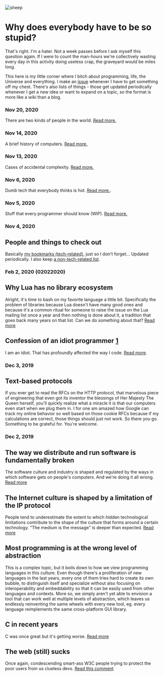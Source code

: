 ![sheep](https://raw.githubusercontent.com/capr/blog/master/sheep.jpg)

# Why does everybody have to be so stupid?

That's right. I'm a hater. Not a week passes before I ask myself this question again.
If I were to count the man-hours we're collectively wasting every day in this activity 
doing useless crap, the graveyard would be miles long.

This here is my little corner where I bitch about programming, life, the Universe and everything.
I make an [issue](https://github.com/capr/sketchbook/issues) whenever I have to get something off my chest.
There's also lists of things - those get updated periodically whenever I get a new idea 
or want to expand on a topic, so the format is more like a wiki than a blog.

### Nov 20, 2020

There are two kinds of people in the world. [Read more.](https://github.com/capr/blog/issues/14)

### Nov 14, 2020

A brief history of computers. [Read more.](https://github.com/capr/blog/issues/13)

### Nov 13, 2020

Cases of accidental complexity. [Read more.](https://github.com/capr/blog/issues/12)

### Nov 6, 2020

Dumb tech that everybody thinks is hot. [Read more.](https://github.com/capr/blog/issues/9).

### Nov 5, 2020

Stuff that every programmer should know (WIP). [Read more.](https://github.com/capr/blog/issues/10)

### Nov 4, 2020

## People and things to check out

Basically [my bookmarks (tech-related)](https://github.com/capr/blog/issues/7), just so I don't forget... Updated periodically. 
I also keep [a non-tech-related list](https://github.com/capr/blog/issues/8). 

### Feb 2, 2020 (02022020) 

## Why Lua has no library ecosystem

Alright, it's time to bash on my favorite language a little bit. Specifically the problem of libraries because Lua doesn't have many good ones and because it's a common ritual for someone to raise the issue on the Lua mailing list once a year and then nothing is done about it, a tradition that goes back many years on that list. Can we do something about that? [Read more](https://github.com/capr/blog/issues/1)

## Confession of an idiot programmer [1](https://wiki.c2.com/?IdiotProgrammer)

I am an idiot. That has profoundly affected the way I code. [Read more](https://github.com/capr/blog/issues/4).
 
### Dec 3, 2019

## Text-based protocols

If you ever get to read the RFCs on the HTTP protocol, that marvelous piece of engineering that even got its inventor the blessings of Her Majesty The Queen herself, you'll quickly realize what a miracle it is that our computers even start when we plug them in. I for one am amazed how Google can track my online behavior so well based on those cookie RFCs because if my calculations are correct, those things should just not work. So there you go. Something to be grateful for. You're welcome.

### Dec 2, 2019

## The way we distribute and run software is fundamentally broken

The software culture and industry is shaped and regulated by the ways in which software gets on people's computers. And we're doing it all wrong. [Read more](https://github.com/capr/blog/issues/5)

## The Internet culture is shaped by a limitation of the IP protocol

People tend to underestimate the extent to which hidden technological limitations contribute to the shape of the culture that forms around a certain technology. "The medium is the message" is deeper than expected. [Read more](https://github.com/capr/blog/issues/6)

## Most programming is at the wrong level of abstraction

This is a complex topic, but it boils down to how we view programming languages in this culture. Even though there's a proliferation of new languages in the last years, every one of them tries hard to create its own bubble, to distinguish itself and specialize without also focusing on interoperability and embeddability so that it can be easily used from other languages and contexts. More so, we simply aren't yet able to envision a tool that can work well at multiple levels of abstraction, which leaves us endlessly reinventing the same wheels with every new tool, eg. every language reimplements the same cross-platform GUI library.

## C in recent years

C was once great but it's getting worse. [Read more](https://github.com/capr/blog/issues/2)

## The web (still) sucks

Once again, condescending smart-ass W3C people trying to protect the poor users from us clueless devs. [Read this comment](https://github.com/whatwg/xhr/issues/20#issuecomment-408677857)
